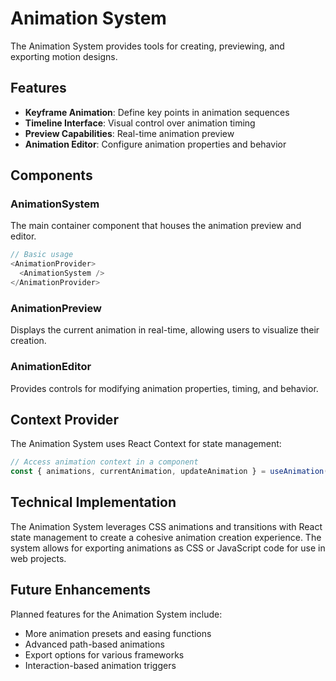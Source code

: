 
# Animation System

The Animation System provides tools for creating, previewing, and exporting motion designs.

## Features

- **Keyframe Animation**: Define key points in animation sequences
- **Timeline Interface**: Visual control over animation timing
- **Preview Capabilities**: Real-time animation preview
- **Animation Editor**: Configure animation properties and behavior

## Components

### AnimationSystem

The main container component that houses the animation preview and editor.

```typescript
// Basic usage
<AnimationProvider>
  <AnimationSystem />
</AnimationProvider>
```

### AnimationPreview

Displays the current animation in real-time, allowing users to visualize their creation.

### AnimationEditor

Provides controls for modifying animation properties, timing, and behavior.

## Context Provider

The Animation System uses React Context for state management:

```typescript
// Access animation context in a component
const { animations, currentAnimation, updateAnimation } = useAnimation();
```

## Technical Implementation

The Animation System leverages CSS animations and transitions with React state management to create a cohesive animation creation experience. The system allows for exporting animations as CSS or JavaScript code for use in web projects.

## Future Enhancements

Planned features for the Animation System include:

- More animation presets and easing functions
- Advanced path-based animations
- Export options for various frameworks
- Interaction-based animation triggers

